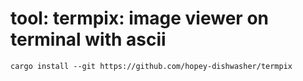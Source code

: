 
# tool: termpix: image viewer on terminal with ascii

``` 
cargo install --git https://github.com/hopey-dishwasher/termpix
``` 

